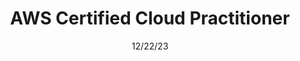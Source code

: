 ---
line1: cert
title: AWS Certified Cloud Practitioner
exam: CLF-C02
issuer: Amazon Web Services
badge: 03-aws-clf-c02.png
alt: Amazon Web Services Certified Cloud Practitioner badge
date: 12/22/23
expires: 12/22/26
credentialid: c75bb926-b738-4fe8-bb00-addd0e264d57
---